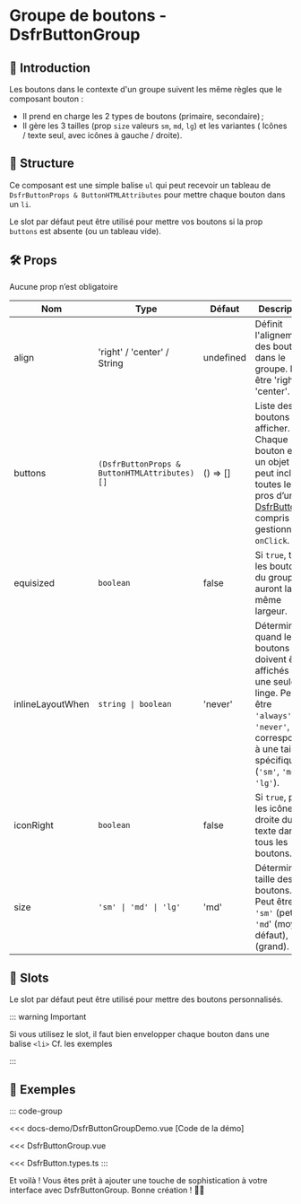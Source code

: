 # Groupe de boutons - DsfrButtonGroup

## 🌟 Introduction

Les boutons dans le contexte d'un groupe suivent les même règles que le composant bouton :

- Il prend en charge les 2 types de boutons (primaire, secondaire) ;
- Il gère les 3 tailles (prop `size` valeurs `sm`, `md`, `lg`) et les variantes ( Icônes / texte seul, avec icônes à gauche / droite).

## 📐 Structure

Ce composant est une simple balise `ul` qui peut recevoir un tableau de `DsfrButtonProps & ButtonHTMLAttributes` pour mettre chaque bouton dans un `li`.

Le slot par défaut peut être utilisé pour mettre vos boutons si la prop `buttons` est absente (ou un tableau vide).

## 🛠️ Props

Aucune prop n’est obligatoire

| Nom              | Type                     | Défaut             | Description |
|------------------|--------------------------|---------------     |-------------|
| align            | 'right' / 'center' / String   | undefined                 | Définit l'alignement des boutons dans le groupe. Peut être 'right' ou 'center'. |
| buttons          | `(DsfrButtonProps & ButtonHTMLAttributes)[]`                    | () => []           | Liste des boutons à afficher. Chaque bouton est un objet qui peut inclure toutes les pros d’un [DsfrButton](/composants/DsfrButton), y compris un gestionnaire `onClick`. |
| equisized        | `boolean`                       | false                  | Si `true`, tous les boutons du groupe auront la même largeur. |
| inlineLayoutWhen | `string \| boolean`         | 'never'                  | Détermine quand les boutons doivent être affichés sur une seule linge. Peut être `'always'`, `'never'`, ou correspondre à une taille spécifique (`'sm'`, `'md'`, `'lg'`). |
| iconRight        | `boolean`                       | false             | Si `true`, place les icônes à droite du texte dans tous les boutons. |
| size             | `'sm' \| 'md' \| 'lg'`   | 'md'                 | Détermine la taille des boutons. Peut être `'sm'` (petit), `'md`' (moyen, défaut), `'lg'` (grand). |

## 🧩 Slots

Le slot par défaut peut être utilisé pour mettre des boutons personnalisés.

::: warning Important

Si vous utilisez le slot, il faut bien envelopper chaque bouton dans une balise `<li>` Cf. les exemples

:::

## 📝 Exemples

::: code-group

<Story data-title="Démo" min-h="620px">
  <DsfrButtonGroupDemo />
</Story>

<<< docs-demo/DsfrButtonGroupDemo.vue [Code de la démo]

<<< DsfrButtonGroup.vue

<<< DsfrButton.types.ts
:::

Et voilà ! Vous êtes prêt à ajouter une touche de sophistication à votre interface avec DsfrButtonGroup. Bonne création ! 🎨✨

<script setup lang="ts">
import DsfrButtonGroupDemo from './docs-demo/DsfrButtonGroupDemo.vue'
</script>
